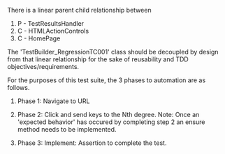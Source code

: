 There is a linear parent child relationship between 
1) P - TestResultsHandler
2) C - HTMLActionControls
3) C - HomePage

The 'TestBuilder_RegressionTC001' class should be decoupled by design from that linear relationship for the sake of reusability and TDD objectives/requirements. 

For the purposes of this test suite, the 3 phases to automation are as follows.


1) Phase 1: Navigate to URL 

2) Phase 2: Click and send keys to the Nth degree.
Note: Once an 'expected behavior' has occured by completing step 2 an ensure method needs to be implemented. 

3) Phase 3: Implement: Assertion to complete the test. 
